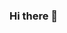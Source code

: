 ### Hi there 👋

<!--
**Morris-wambua/Morris-wambua** is a ✨ _special_ ✨ repository because its `README.md` (this file) appears on your GitHub profile.

Here are some ideas to get you started:

- 🔭 I’m currently working on Java-based projects. Let's talk about Spring Framework
- 🌱 I’m currently learning Cloud-based dev work
- 💬 Ask me about Java-based development work.
- 📫 How to reach me: DM on morriswambua7@gmail.com
- 😄 Pronouns: ...
- ⚡ Fun fact: Recent studies show that around 70% of coding jobs have nothing to do with technology at all 😄
-->
